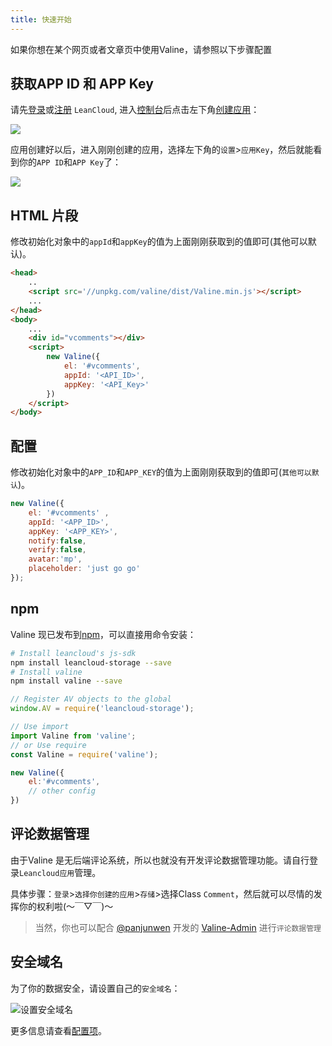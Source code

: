 ```yaml
---
title: 快速开始
---
```


如果你想在某个网页或者文章页中使用Valine，请参照以下步骤配置

## 获取APP ID 和 APP Key

请先[登录](https://leancloud.cn/dashboard/login.html#/signin)或[注册](https://leancloud.cn/dashboard/login.html#/signup) `LeanCloud`, 进入[控制台](https://leancloud.cn/dashboard/applist.html#/apps)后点击左下角[创建应用](https://leancloud.cn/dashboard/applist.html#/newapp)：

![](https://i.loli.net/2019/06/21/5d0c995c86fac81746.jpg)

应用创建好以后，进入刚刚创建的应用，选择左下角的`设置`>`应用Key`，然后就能看到你的`APP ID`和`APP Key`了：

![](https://i.loli.net/2019/06/21/5d0c997a60baa24436.jpg)


## HTML 片段

修改初始化对象中的`appId`和`appKey`的值为上面刚刚获取到的值即可(其他可以默认)。
``` html
<head>
    ..
    <script src='//unpkg.com/valine/dist/Valine.min.js'></script>
    ...
</head>
<body>
    ...
    <div id="vcomments"></div>
    <script>
        new Valine({
            el: '#vcomments',
            appId: '<API_ID>',
            appKey: '<API_Key>'
        })
    </script>
</body>
```

## 配置

修改初始化对象中的`APP_ID`和`APP_KEY`的值为上面刚刚获取到的值即可(`其他可以默认`)。
``` js
new Valine({
    el: '#vcomments' ,
    appId: '<APP_ID>',
    appKey: '<APP_KEY>',
    notify:false, 
    verify:false, 
    avatar:'mp', 
    placeholder: 'just go go' 
});
```


## npm

Valine 现已发布到[npm](https://www.npmjs.com/package/valine)，可以直接用命令安装：
``` bash
# Install leancloud's js-sdk
npm install leancloud-storage --save
# Install valine
npm install valine --save
```

```js
// Register AV objects to the global
window.AV = require('leancloud-storage');

// Use import
import Valine from 'valine';
// or Use require
const Valine = require('valine');

new Valine({
    el:'#vcomments',
    // other config
})
```

## 评论数据管理

由于Valine 是无后端评论系统，所以也就没有开发评论数据管理功能。请自行登录`Leancloud应用`管理。  

具体步骤：`登录`>`选择你创建的应用`>`存储`>选择Class `Comment`，然后就可以尽情的发挥你的权利啦(～￣▽￣)～

> 当然，你也可以配合 [@panjunwen](https://github.com/panjunwen) 开发的 [Valine-Admin](https://github.com/panjunwen/Valine-Admin) 进行`评论数据管理`

## 安全域名

为了你的数据安全，请设置自己的`安全域名`：

![设置安全域名](https://i.loli.net/2019/06/21/5d0c995bddd4f99219.jpg)


更多信息请查看[配置项](/configuration.html)。
